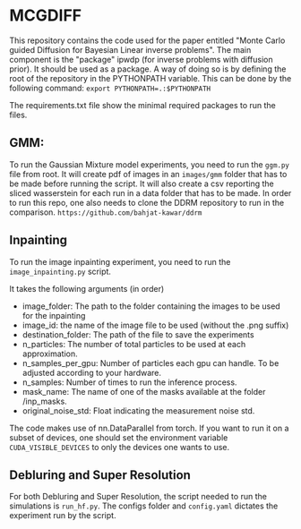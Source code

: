 # MCGDIFF

This repository contains the code used for the paper entitled "Monte Carlo guided Diffusion for Bayesian Linear inverse problems".
The main component is the "package" ipwdp (for inverse problems with diffusion prior).
It should be used as a package. A way of doing so is by defining the root of the repository in the PYTHONPATH variable.
This can be done by the following command:
`
export PYTHONPATH=.:$PYTHONPATH
`

The requirements.txt file show the minimal required packages to run the files.

## GMM:

To run the Gaussian Mixture model experiments, you need to run the `ggm.py` file from root. It will create
pdf of images in an `images/gmm` folder that has to be made before running the script. It will also create a csv
reporting the sliced wasserstein for each run in a data folder that has to be made. In order to run this repo,
one also needs to clone the DDRM repository to run in the comparison. `https://github.com/bahjat-kawar/ddrm`

## Inpainting

To run the image inpainting experiment, you need to run the `image_inpainting.py` script.

It takes the following arguments (in order)
* image_folder: The path to the folder containing the images to be used for the inpainting
* image_id: the name of the image file to be used (without the .png suffix)
* destination_folder: The path of the file to save the experiments
* n_particles: The number of total particles to be used at each approximation.
* n_samples_per_gpu: Number of particles each gpu can handle. To be adjusted according to your hardware.
* n_samples: Number of times to run the inference process.
* mask_name: The name of one of the masks available at the folder /inp_masks.
* original_noise_std: Float indicating the measurement noise std.

The code makes use of nn.DataParallel from torch. If you want to run it on a subset of devices, one should set
the environment variable `CUDA_VISIBLE_DEVICES` to only the devices one wants to use.


## Debluring and Super Resolution

For both Debluring and Super Resolution, the script needed to run the simulations is `run_hf.py`.
The configs folder and `config.yaml` dictates the experiment run by the script.